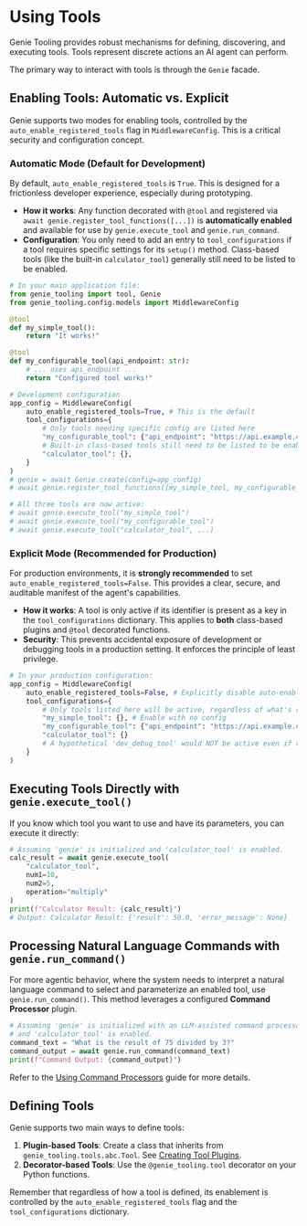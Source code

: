 # Using Tools

Genie Tooling provides robust mechanisms for defining, discovering, and executing tools. Tools represent discrete actions an AI agent can perform.

The primary way to interact with tools is through the `Genie` facade.

## Enabling Tools: Automatic vs. Explicit

Genie supports two modes for enabling tools, controlled by the `auto_enable_registered_tools` flag in `MiddlewareConfig`. This is a critical security and configuration concept.

### Automatic Mode (Default for Development)

By default, `auto_enable_registered_tools` is `True`. This is designed for a frictionless developer experience, especially during prototyping.

*   **How it works**: Any function decorated with `@tool` and registered via `await genie.register_tool_functions([...])` is **automatically enabled** and available for use by `genie.execute_tool` and `genie.run_command`.
*   **Configuration**: You only need to add an entry to `tool_configurations` if a tool requires specific settings for its `setup()` method. Class-based tools (like the built-in `calculator_tool`) generally still need to be listed to be enabled.

```python
# In your main application file:
from genie_tooling import tool, Genie
from genie_tooling.config.models import MiddlewareConfig

@tool
def my_simple_tool():
    return "It works!"

@tool
def my_configurable_tool(api_endpoint: str):
    # ... uses api_endpoint ...
    return "Configured tool works!"

# Development configuration
app_config = MiddlewareConfig(
    auto_enable_registered_tools=True, # This is the default
    tool_configurations={
        # Only tools needing specific config are listed here
        "my_configurable_tool": {"api_endpoint": "https://api.example.com"},
        # Built-in class-based tools still need to be listed to be enabled
        "calculator_tool": {},
    }
)
# genie = await Genie.create(config=app_config)
# await genie.register_tool_functions([my_simple_tool, my_configurable_tool])

# All three tools are now active:
# await genie.execute_tool("my_simple_tool")
# await genie.execute_tool("my_configurable_tool")
# await genie.execute_tool("calculator_tool", ...)
```

### Explicit Mode (Recommended for Production)

For production environments, it is **strongly recommended** to set `auto_enable_registered_tools=False`. This provides a clear, secure, and auditable manifest of the agent's capabilities.

*   **How it works**: A tool is only active if its identifier is present as a key in the `tool_configurations` dictionary. This applies to **both** class-based plugins and `@tool` decorated functions.
*   **Security**: This prevents accidental exposure of development or debugging tools in a production setting. It enforces the principle of least privilege.

```python
# In your production configuration:
app_config = MiddlewareConfig(
    auto_enable_registered_tools=False, # Explicitly disable auto-enablement
    tool_configurations={
        # Only tools listed here will be active, regardless of what's registered.
        "my_simple_tool": {}, # Enable with no config
        "my_configurable_tool": {"api_endpoint": "https://api.example.com"},
        "calculator_tool": {}
        # A hypothetical 'dev_debug_tool' would NOT be active even if registered.
    }
)
```

## Executing Tools Directly with `genie.execute_tool()`

If you know which tool you want to use and have its parameters, you can execute it directly:

```python
# Assuming 'genie' is initialized and 'calculator_tool' is enabled.
calc_result = await genie.execute_tool(
    "calculator_tool",
    num1=10,
    num2=5,
    operation="multiply"
)
print(f"Calculator Result: {calc_result}")
# Output: Calculator Result: {'result': 50.0, 'error_message': None}
```

## Processing Natural Language Commands with `genie.run_command()`

For more agentic behavior, where the system needs to interpret a natural language command to select and parameterize an enabled tool, use `genie.run_command()`. This method leverages a configured **Command Processor** plugin.

```python
# Assuming 'genie' is initialized with an LLM-assisted command processor
# and 'calculator_tool' is enabled.
command_text = "What is the result of 75 divided by 3?"
command_output = await genie.run_command(command_text)
print(f"Command Output: {command_output}")
```
Refer to the [Using Command Processors](using_command_processors.md) guide for more details.

## Defining Tools

Genie supports two main ways to define tools:

1.  **Plugin-based Tools**: Create a class that inherits from `genie_tooling.tools.abc.Tool`. See [Creating Tool Plugins](creating_tool_plugins.md).
2.  **Decorator-based Tools**: Use the `@genie_tooling.tool` decorator on your Python functions.

Remember that regardless of how a tool is defined, its enablement is controlled by the `auto_enable_registered_tools` flag and the `tool_configurations` dictionary.
